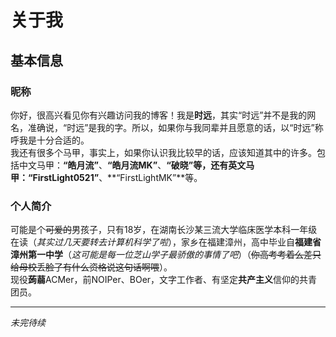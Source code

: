 # 关于我
## 基本信息
### 昵称
你好，很高兴看见你有兴趣访问我的博客！我是**时远**，其实“时远”并不是我的网名，准确说，“时远”是我的字。所以，如果你与我同辈并且愿意的话，以“时远”称呼我是十分合适的。  
我还有很多个马甲，事实上，如果你认识我比较早的话，应该知道其中的许多。包括中文马甲：**“皓月流”**、**“皓月流MK”**、**“破晓”**等，还有英文马甲：**“FirstLight0521”**、**“FirstLightMK”**等。  
### 个人简介
可能是个~~可爱的~~男孩子，只有18岁，在湖南长沙某三流大学临床医学本科一年级在读（*其实过几天要转去计算机科学了啦*），家乡在福建漳州，高中毕业自**福建省漳州第一中学**（*这可能是每一位芝山学子最骄傲的事情了吧*）（~~你高考考着么差只给母校丢脸了有什么资格说这句话啊喂~~）。  
现役**蒟蒻**ACMer，前NOIPer、BOer，文字工作者、有坚定**共产主义**信仰的共青团员。  

---
*未完待续*